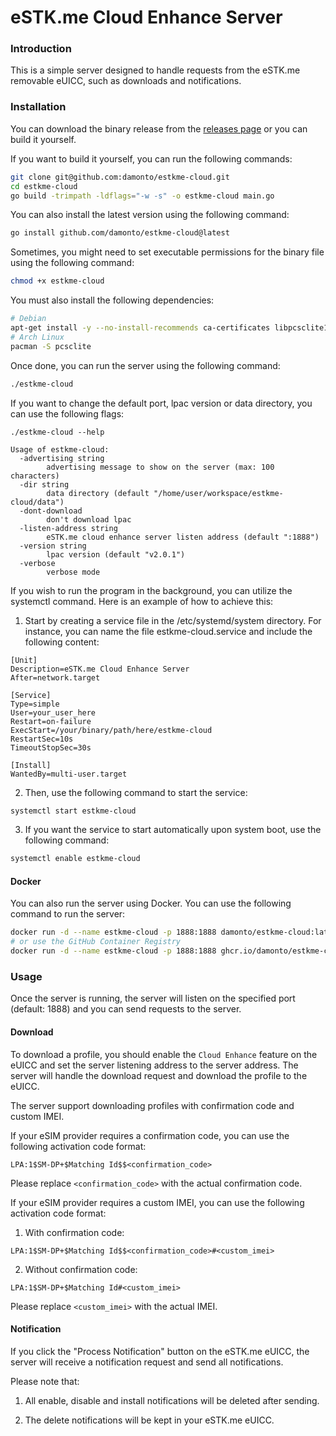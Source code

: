 # eSTK.me Cloud Enhance Server

### Introduction

This is a simple server designed to handle requests from the eSTK.me removable eUICC, such as downloads and notifications.

### Installation

You can download the binary release from the [releases page](https://github.com/damonto/estkme-cloud/releases) or you can build it yourself.

If you want to build it yourself, you can run the following commands:
```bash
git clone git@github.com:damonto/estkme-cloud.git
cd estkme-cloud
go build -trimpath -ldflags="-w -s" -o estkme-cloud main.go
```

You can also install the latest version using the following command:

```bash
go install github.com/damonto/estkme-cloud@latest
```

Sometimes, you might need to set executable permissions for the binary file using the following command:

```bash
chmod +x estkme-cloud
```

You must also install the following dependencies:

```bash
# Debian
apt-get install -y --no-install-recommends ca-certificates libpcsclite1 libcurl4
# Arch Linux
pacman -S pcsclite
```

Once done, you can run the server using the following command:

```bash
./estkme-cloud
```

If you want to change the default port, lpac version or data directory, you can use the following flags:

```plaintext
./estkme-cloud --help

Usage of estkme-cloud:
  -advertising string
        advertising message to show on the server (max: 100 characters)
  -dir string
        data directory (default "/home/user/workspace/estkme-cloud/data")
  -dont-download
        don't download lpac
  -listen-address string
        eSTK.me cloud enhance server listen address (default ":1888")
  -version string
        lpac version (default "v2.0.1")
  -verbose
        verbose mode
```

If you wish to run the program in the background, you can utilize the systemctl command. Here is an example of how to achieve this:

1. Start by creating a service file in the /etc/systemd/system directory. For instance, you can name the file estkme-cloud.service and include the following content:

```plaintext
[Unit]
Description=eSTK.me Cloud Enhance Server
After=network.target

[Service]
Type=simple
User=your_user_here
Restart=on-failure
ExecStart=/your/binary/path/here/estkme-cloud
RestartSec=10s
TimeoutStopSec=30s

[Install]
WantedBy=multi-user.target
```
2. Then, use the following command to start the service:

```bash
systemctl start estkme-cloud
```

3. If you want the service to start automatically upon system boot, use the following command:

```bash
systemctl enable estkme-cloud
```

#### Docker

You can also run the server using Docker. You can use the following command to run the server:

```bash
docker run -d --name estkme-cloud -p 1888:1888 damonto/estkme-cloud:latest
# or use the GitHub Container Registry
docker run -d --name estkme-cloud -p 1888:1888 ghcr.io/damonto/estkme-cloud:latest
```

### Usage

Once the server is running, the server will listen on the specified port (default: 1888) and you can send requests to the server.

#### Download

To download a profile, you should enable the `Cloud Enhance` feature on the eUICC and set the server listening address to the server address. The server will handle the download request and download the profile to the eUICC.

The server support downloading profiles with confirmation code and custom IMEI.

If your eSIM provider requires a confirmation code, you can use the following activation code format:

```plaintext
LPA:1$SM-DP+$Matching Id$$<confirmation_code>
```

Please replace `<confirmation_code>` with the actual confirmation code.

If your eSIM provider requires a custom IMEI, you can use the following activation code format:

1. With confirmation code:
```plaintext
LPA:1$SM-DP+$Matching Id$$<confirmation_code>#<custom_imei>
```

2. Without confirmation code:
```plaintext
LPA:1$SM-DP+$Matching Id#<custom_imei>
```

Please replace `<custom_imei>` with the actual IMEI.

#### Notification

If you click the "Process Notification" button on the eSTK.me eUICC, the server will receive a notification request and send all notifications.

Please note that:

1. All enable, disable and install notifications will be deleted after sending.

2. The delete notifications will be kept in your eSTK.me eUICC.
